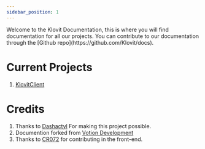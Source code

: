 ```yaml
---
sidebar_position: 1
---
```

<head>
  <title>Klovit | Introduction</title>
  <meta charset="utf-8" />
  <meta name="viewport" content="width=device-width, initial-scale=1, shrink-to-fit=no" />
  <meta name="description" content="The Next-Gen Developers | Powered by KlovitClient." />
  <meta name="keywords" content="KlovitClient, Klovit," />
  <meta name="author" content="Klovit" />
  <meta name="copyright" content="Klovit" />
  <meta property="og:type" content="website" />
  <meta property="og:title" content="Klovit" />
  <meta property="og:description" content="The Next-Gen Developers | Powered by KlovitClient" />
  <meta property="og:image" content="https://zexade.com/KlovitClient%20Logo.png" />
  <meta name="twitter:card" content="https://zexade.com/KlovitClient%20Logo.png" />
  <meta name="twitter:title" content="Klovit" />
  <meta name="twitter:description" content="The Next-Gen Developers | Powered by KlovitClient." />
  <meta name="twitter:image" content="https://zexade.com/KlovitClient%20Logo.png" />
  <meta name="twitter:image:src" content="https://zexade.com/KlovitClient%20Logo.png" />
</head>
Welcome to the Klovit Documentation, this is where you will find documentation for all our projects. You can contribute to our documentation through the [Github repo](https://github.com/Klovit/docs).

# Current Projects
1. [KlovitClient](https://docs.klovit.tech/docs/KlovitClient/Introduction)
# Credits
1. Thanks to [Dashactyl](https://github.com/votion-development/dashactyl) For making this project possible.
2. Documention forked from [Votion Development](https://docs.votion.dev)
3. Thanks to [CR072](https://cr072.holaclient.tech) for contributing in the front-end.